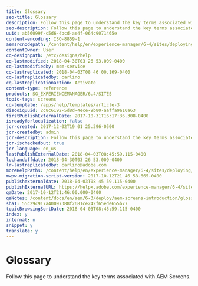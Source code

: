 ```yaml
---
title: Glossary
seo-title: Glossary
description: Follow this page to understand the key terms associated with AEM Screens.
seo-description: Follow this page to understand the key terms associated with AEM Screens.
uuid: ab56099f-c5d6-4bcd-ae4f-064c9071465e
content-encoding: ISO-8859-1
aemsrcnodepath: /content/help/en/experience-manager/6-4/sites/deploying/using/screens-glossary
contentOwner: User
cq-designpath: /etc/designs/help
cq-lastmodified: 2018-04-30T03 26 53.009-0400
cq-lastmodifiedby: msm-service
cq-lastreplicated: 2018-04-03T08 46 00.169-0400
cq-lastreplicatedby: carlino
cq-lastreplicationaction: Activate
content-type: reference
products: SG_EXPERIENCEMANAGER/6.4/SITES
topic-tags: screens
cq-template: /apps/help/templates/article-3
discoiquuid: 2c8c6192-5d8d-4ece-9b80-aaffa9a10a63
firstPublishExternalDate: 2017-10-31T16:17:36.308-0400
isreadyforlocalization: false
jcr-created: 2017-12-02T19 01 25.396-0500
jcr-createdby: admin
jcr-description: Follow this page to understand the key terms associated with AEM Screens.
jcr-ischeckedout: true
jcr-language: en_us
lastPublishExternalDate: 2018-04-03T08:45:59.115-0400
lochandoffdate: 2018-04-30T03 26 53.009-0400
lr-lastreplicatedby: carlino@adobe.com
moreHelpPaths: /content/help/en/experience-manager/6-4/sites/deploying/morehelp/screens;/content/help/en/experience-manager/6-4/sites/deploying/morehelp/screens
mwpw-migration-script-version: 2017-10-12T21 46 58.665-0400
publishexternaldate: 2018-04-03T08 45 59.115-0400
publishExternalURL: https://helpx.adobe.com/experience-manager/6-4/sites/deploying/using/screens-glossary.html
qaDate: 2017-10-12T21:46:00.000-0400
qaNotes: /content/docs/en/aem/6-3/deploy/aem-screens-introduction/glossary
sha1: 55c29c917a40097388f2681ce242f65ede655b77
topicBrowsingSortDate: 2018-04-03T08:45:59.115-0400
index: y
internal: n
snippet: y
translate: y
---
```


# Glossary

Follow this page to understand the key terms associated with AEM Screens.

